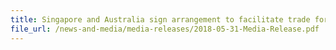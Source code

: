 ```yaml
---
title: Singapore and Australia sign arrangement to facilitate trade for certified companies 
file_url: /news-and-media/media-releases/2018-05-31-Media-Release.pdf
---
```

